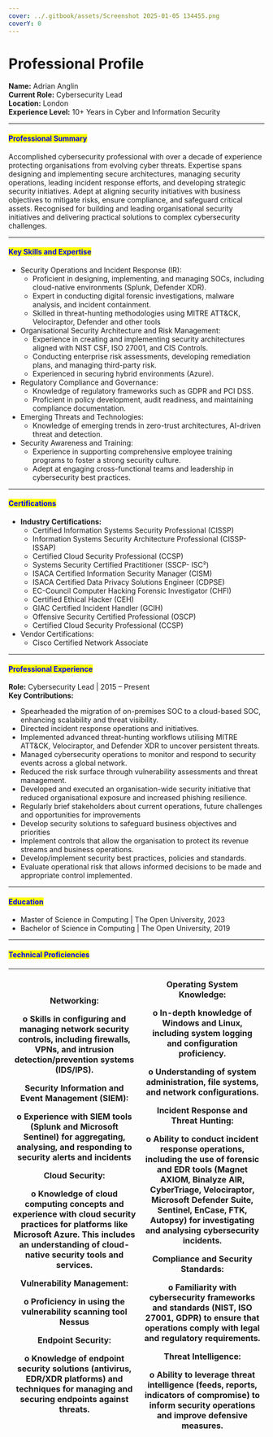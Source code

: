 ```yaml
---
cover: ../.gitbook/assets/Screenshot 2025-01-05 134455.png
coverY: 0
---
```


# Professional Profile

**Name:** Adrian Anglin\
**Current Role:** Cybersecurity Lead\
**Location:** London\
**Experience Level:** 10+ Years in Cyber and Information Security

***

#### <mark style="color:blue;">Professional Summary</mark>

Accomplished cybersecurity professional with over a decade of experience protecting organisations from evolving cyber threats. Expertise spans designing and implementing secure architectures, managing security operations, leading incident response efforts, and developing strategic security initiatives. Adept at aligning security initiatives with business objectives to mitigate risks, ensure compliance, and safeguard critical assets. Recognised for building and leading organisational security initiatives and delivering practical solutions to complex cybersecurity challenges.

***

#### <mark style="color:blue;">Key Skills and Expertise</mark>

* Security Operations and Incident Response (IR):
  * Proficient in designing, implementing, and managing SOCs, including cloud-native environments (Splunk, Defender XDR).
  * Expert in conducting digital forensic investigations, malware analysis, and incident containment.
  * Skilled in threat-hunting methodologies using MITRE ATT\&CK, Velociraptor, Defender and other tools
* Organisational Security Architecture and Risk Management:
  * Experience in creating and implementing security architectures aligned with NIST CSF, ISO 27001, and CIS Controls.
  * Conducting enterprise risk assessments, developing remediation plans, and managing third-party risk.
  * Experienced in securing hybrid environments (Azure).
* Regulatory Compliance and Governance:
  * Knowledge of regulatory frameworks such as GDPR and PCI DSS.
  * Proficient in policy development, audit readiness, and maintaining compliance documentation.
* Emerging Threats and Technologies:
  * Knowledge of emerging trends in zero-trust architectures, AI-driven threat and detection.
* Security Awareness and Training:
  * Experience in supporting comprehensive employee training programs to foster a strong security culture.
  * Adept at engaging cross-functional teams and leadership in cybersecurity best practices.

***

#### <mark style="color:blue;">Certifications</mark>

* **Industry Certifications:**
  * Certified Information Systems Security Professional (CISSP)
  * Information Systems Security Architecture Professional (CISSP-ISSAP)
  * Certified Cloud Security Professional (CCSP)
  * Systems Security Certified Practitioner (SSCP- ISC²)
  * ISACA Certified Information Security Manager (CISM)
  * ISACA Certified Data Privacy Solutions Engineer (CDPSE)
  * EC-Council Computer Hacking Forensic Investigator (CHFI)
  * Certified Ethical Hacker (CEH)
  * GIAC Certified Incident Handler (GCIH)
  * Offensive Security Certified Professional (OSCP)
  * Certified Cloud Security Professional (CCSP)
* Vendor Certifications:
  * Cisco Certified Network Associate

***

#### <mark style="color:blue;">Professional Experience</mark>

**Role:** Cybersecurity Lead | 2015 – Present\
**Key Contributions:**

* Spearheaded the migration of on-premises SOC to a cloud-based SOC, enhancing scalability and threat visibility.
* Directed incident response operations and initiatives.
* Implemented advanced threat-hunting workflows utilising MITRE ATT\&CK, Velociraptor, and Defender XDR to uncover persistent threats.
* Managed cybersecurity operations to monitor and respond to security events across a global network.
* Reduced the risk surface through vulnerability assessments and threat management.
* Developed and executed an organisation-wide security initiative that reduced organisational exposure and increased phishing resilience.
* Regularly brief stakeholders about current operations, future challenges and opportunities for improvements
* Develop security solutions to safeguard business objectives and priorities
* Implement controls that allow the organisation to protect its revenue streams and business operations.
* Develop/implement security best practices, policies and standards.
* Evaluate operational risk that allows informed decisions to be made and appropriate control implemented.

***

#### <mark style="color:blue;">Education</mark>

* Master of Science in Computing | The Open University, 2023
* Bachelor of Science in Computing | The Open University, 2019

***

#### <mark style="color:blue;">Technical Proficiencies</mark>

| <p><strong>Networking:</strong></p><p>o   Skills in configuring and managing network security controls, including firewalls, VPNs, and intrusion detection/prevention systems (IDS/IPS).</p><p><strong>Security Information and Event Management (SIEM):</strong></p><p>o   Experience with SIEM tools (Splunk and Microsoft Sentinel) for aggregating, analysing, and responding to security alerts and incidents</p><p><strong>Cloud Security:</strong></p><p>o   Knowledge of cloud computing concepts and experience with cloud security practices for platforms like Microsoft Azure. This includes an understanding of cloud-native security tools and services.</p><p><strong>Vulnerability Management:</strong></p><p>o   Proficiency in using the vulnerability scanning tool Nessus</p><p><strong>Endpoint Security:</strong></p><p>o   Knowledge of endpoint security solutions (antivirus, EDR/XDR platforms) and techniques for managing and securing endpoints against threats.</p> | <p><strong>Operating System Knowledge:</strong></p><p>o   In-depth knowledge of Windows and Linux, including system logging and configuration proficiency.</p><p>o   Understanding of system administration, file systems, and network configurations.</p><p><strong>Incident Response and Threat Hunting:</strong></p><p>o   Ability to conduct incident response operations, including the use of forensic and EDR tools (Magnet AXIOM, Binalyze AIR, CyberTriage, Velociraptor, Microsoft Defender Suite, Sentinel, EnCase, FTK, Autopsy) for investigating and analysing cybersecurity incidents.</p><p><strong>Compliance and Security Standards:</strong></p><p>o   Familiarity with cybersecurity frameworks and standards (NIST, ISO 27001, GDPR) to ensure that operations comply with legal and regulatory requirements.</p><p><strong>Threat Intelligence:</strong></p><p>o   Ability to leverage threat intelligence (feeds, reports, indicators of compromise) to inform security operations and improve defensive measures.</p><p> </p> |
| ------------------------------------------------------------------------------------------------------------------------------------------------------------------------------------------------------------------------------------------------------------------------------------------------------------------------------------------------------------------------------------------------------------------------------------------------------------------------------------------------------------------------------------------------------------------------------------------------------------------------------------------------------------------------------------------------------------------------------------------------------------------------------------------------------------------------------------------------------------------------------------------------------------------------------------------------------------------------------------------------- | ----------------------------------------------------------------------------------------------------------------------------------------------------------------------------------------------------------------------------------------------------------------------------------------------------------------------------------------------------------------------------------------------------------------------------------------------------------------------------------------------------------------------------------------------------------------------------------------------------------------------------------------------------------------------------------------------------------------------------------------------------------------------------------------------------------------------------------------------------------------------------------------------------------------------------------------------------------------------------------------------------------------------------------------------------- |

&#x20;
